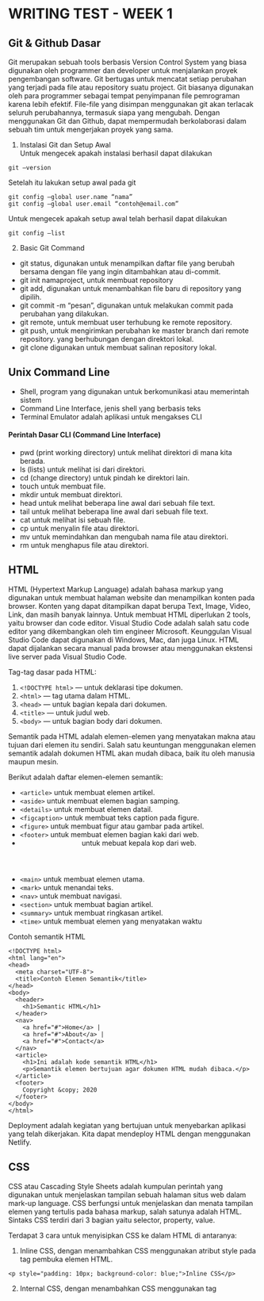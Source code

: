 # WRITING TEST - WEEK 1
## Git & Github Dasar
Git merupakan sebuah tools berbasis Version Control System yang biasa digunakan oleh programmer dan developer untuk menjalankan proyek pengembangan software. Git bertugas untuk mencatat setiap perubahan yang terjadi pada file atau repository suatu project. Git biasanya digunakan oleh para programmer sebagai tempat penyimpanan file pemrograman karena lebih efektif. File-file yang disimpan menggunakan git akan terlacak seluruh perubahannya, termasuk siapa yang mengubah. Dengan menggunakan Git dan Github, dapat mempermudah berkolaborasi dalam sebuah tim untuk mengerjakan proyek yang sama. 

1. Instalasi Git dan Setup Awal<br>
Untuk mengecek apakah instalasi berhasil dapat dilakukan
``` 
git –version 
```

Setelah itu lakukan setup awal pada git 
``` 
git config –global user.name “nama”
git config –global user.email “contoh@email.com”
```

Untuk mengecek apakah setup awal telah berhasil dapat dilakukan
``` 
git config –list 
```

2. Basic Git Command
* git status, digunakan untuk menampilkan daftar file yang berubah bersama dengan file yang ingin ditambahkan atau di-commit.
* git init namaproject, untuk membuat repository
* git add, digunakan untuk menambahkan file baru di repository yang dipilih.
* git commit -m “pesan”, digunakan untuk melakukan commit pada perubahan yang dilakukan.
* git remote, untuk membuat user terhubung ke remote repository.
* git push, untuk mengirimkan perubahan ke master branch dari remote repository. yang berhubungan dengan direktori lokal.
* git clone digunakan untuk membuat salinan repository lokal.

## Unix Command Line
* Shell, program yang digunakan untuk berkomunikasi atau memerintah sistem
* Command Line Interface, jenis shell yang berbasis teks
* Terminal Emulator adalah aplikasi untuk mengakses CLI

#### Perintah Dasar CLI (Command Line Interface)
* pwd (print working directory) untuk melihat direktori di mana kita berada.
* ls (lists) untuk melihat isi dari direktori.
* cd (change directory) untuk pindah ke direktori lain.
* touch untuk membuat file.
* mkdir untuk membuat direktori.
* head untuk melihat beberapa line awal dari sebuah file text.
* tail untuk melihat beberapa line awal dari sebuah file text.
* cat untuk melihat isi sebuah file.
* cp untuk menyalin file atau direktori.
* mv untuk memindahkan dan mengubah nama file atau direktori.
* rm untuk menghapus file atau direktori.

## HTML
HTML (Hypertext Markup Language) adalah bahasa markup yang digunakan untuk membuat halaman website dan menampilkan konten pada browser. Konten yang dapat ditampilkan dapat berupa Text, Image, Video, Link, dan masih banyak lainnya. Untuk membuat HTML diperlukan 2 tools, yaitu browser dan code editor. Visual Studio Code adalah salah satu code editor yang dikembangkan oleh tim engineer Microsoft. Keunggulan Visual Studio Code dapat digunakan di Windows, Mac, dan juga Linux. HTML dapat dijalankan secara manual pada browser atau menggunakan ekstensi live server pada Visual Studio Code.

Tag-tag dasar pada HTML:
1. ```<!DOCTYPE html>``` — untuk deklarasi tipe dokumen.
2. ```<html>``` — tag utama dalam HTML.
3. ```<head>``` — untuk bagian kepala dari dokumen.
4. ```<title>``` — untuk judul web.
5. ```<body>``` — untuk bagian body dari dokumen.

Semantik pada HTML adalah elemen-elemen yang menyatakan makna atau tujuan dari elemen itu sendiri. Salah satu keuntungan menggunakan elemen semantik adalah dokumen HTML akan mudah dibaca, baik itu oleh manusia maupun mesin.

Berikut adalah daftar elemen-elemen semantik:
* ```<article>```  untuk membuat elemen artikel.
* ```<aside>```  untuk membuat elemen bagian samping.
* ```<details>```  untuk membuat elemen datail.
* ```<figcaption>```  untuk membuat teks caption pada figure.
* ```<figure>```  untuk membuat figur atau gambar pada artikel.
* ```<footer>```  untuk membuat elemen bagian kaki dari web.
* <header>  untuk mebuat kepala kop dari web.
* ```<main>```  untuk membuat elemen utama.
* ```<mark>```  untuk menandai teks.
* ```<nav>```  untuk membuat navigasi.
* ```<section>```  untuk membuat bagian artikel.
* ```<summary>```  untuk membuat ringkasan artikel.
* ```<time>```  untuk membuat elemen yang menyatakan waktu

Contoh semantik HTML
```
<!DOCTYPE html>
<html lang="en">
<head>
  <meta charset="UTF-8">
  <title>Contoh Elemen Semantik</title>
</head>
<body>
  <header>
    <h1>Semantic HTML</h1>
  </header>
  <nav>
    <a href="#">Home</a> |
    <a href="#">About</a> |
    <a href="#">Contact</a>
  </nav>
  <article>
    <h1>Ini adalah kode semantik HTML</h1>
    <p>Semantik elemen bertujuan agar dokumen HTML mudah dibaca.</p>
  </article>
  <footer>
    Copyright &copy; 2020
  </footer>
</body>
</html>
```

Deployment adalah kegiatan yang bertujuan untuk menyebarkan aplikasi yang telah dikerjakan. Kita dapat mendeploy HTML dengan menggunakan Netlify.

## CSS
CSS atau Cascading Style Sheets adalah kumpulan perintah yang digunakan untuk menjelaskan tampilan sebuah halaman situs web dalam mark-up language. CSS berfungsi untuk menjelaskan dan menata tampilan elemen yang tertulis pada bahasa markup, salah satunya adalah HTML. Sintaks CSS terdiri dari 3 bagian yaitu selector, property, value. 

Terdapat 3 cara untuk menyisipkan CSS ke dalam HTML di antaranya:
1. Inline CSS, dengan menambahkan CSS menggunakan atribut style pada tag pembuka elemen HTML.
``` 
<p style="padding: 10px; background-color: blue;">Inline CSS</p> 
```
2. Internal CSS, dengan menambahkan CSS menggunakan tag <style> di dalam tag <head>.
``` 
<style></style> 
```
3. External CSS, menambahkan CSS di luar dokumen HTML dan dihubungkan dengan menggunakan tag <link> di dalam elemen <head> yang didefinisikan pada setiap dokumen HTML.

## Algoritma & Pseudocode
Algoritma adalah deskripsi berupa step-step yang dibutuhkan untuk menyelesaikan suatu masalah. Bagi programmer, algoritma akan memudahkan mereka melakukan tracking kesalahan-kesalahan (error) yang timbul.

Ciri dari Algoritma:
* tidak ambigu, tiap tahap hanya punya satu makna
* ada input, minimal 0, bisa lebih
* ada output, minimal 1, bisa lebih
* ada batas jumlah langkah
* layak, sesuai dengan sumber daya yang ada
* independen, tidak bergantung bahasa pemrograman tertentu
* efektif dan efisien, satu tahap bersifat sederhana dan punya batas waktu

Pseudocode adalah menuliskan algoritma dengan umumnya bahasa inggris sebelum kita implementasikan ke bahasa pemrograman tertentu. Tujuan dari penggunaan pseudocode adalah untuk mempermudah manusia dalam menyelesaikan suatu permasalahan yang dihadapi.

Ciri dari Pseudocode:
* Pseudocode adalah notasi atau tanda bagaimana cara menyelesaikan masalah dengan sistematis dan runut.
* Pseudocode digunakan untuk menulis algoritma.
* Pseudocode berisikan serangkaian proses untuk menyelesaikan permasalahan.
* Bahasa yang digunakan lebih ringkas serta mudah dipahami.
* Tidak memiliki aturan baku dalam menuliskan pseudocode.

## Javascript
Javascript adalah bahasa pemrograman yang digunakan dalam pengembangan website untuk membuat interaksi pada website agar lebih dinamis. Website dinamis yang dimaksud berarti konten di dalamnya dapat bergerak atau mengubah apapun yang tampak di layar tanpa harus dimuat ulang secara manual. Misalnya seperti konten gambar animasi, maps, slideshow, polling, dan sebagainya.

### Tipe data
1. Null, tipe data primitive yang nilainya null.
2. Undefined, tipe data primitive yang nilainya undefined atau tidak terdefinisikan.
3. Boolean, tipe data yang hanya memiliki dua nilai, yakni true dan false.
4. Number, tipe data yang mewakili seluruh tipe data angka, seperti integer (bilangan bulat) dan floating point atau desimal.
5. String, tipe data yang berhubungan dengan karakter.
6. Symbol, merupakan tipe data baru setelah hadirnya ECMAScript 6 (ES6).
7. NaN, adalah nilai numeric yang spesial. Digunakan untuk memberitahu bahwa nilai dari variabel tersebut adalah invalid number atau bukan termasuk angka.
8. Object, merupakan tipe data kompleks yang berisi kumpulan properti (props), setiap properti berisi pasangan key:value.

### Variabel
Variabel adalah container yang digunakan untuk menyimpan sebuah nilai. Terdapat 3 cara untuk mendefinisikan variabel pada Javascript, yaitu var, let, dan const. Untuk menampilkan isi variabel, bisa digunakan fungsi-fungsi berikut:
* console.log() menampilkan output ke console javascript;
* document.write() menampilkan output ke dokumen HTML;
* alert() menampilkan output ke jendela dialog.

### Operator Pada Javascript
Operator adalah instruksi yang digunakan untuk suatu proses.
1. Operator Aritmatika
* Penjumlahan(+), menjumlahkan 2 operand
* Pengurangan(-), mengurangi suatu operand dengan operand lainnya
* Perkalian(*), mengalikan suatu operand dengan operand yang lainnya
* Pembagian(/), operasi pembagian: suatu operand akan dibagi dengan operand lainnya
* Modulus(%), menghasilkan sisa bagi dari hasil pembagian suatu operand dengan operand lainnya
* Increment(++), menambah 1 nilai keatas pada operand/variabel
* Decrement(--), mengurangi 1 nilai kebawah pada operand/variabel

2. Operator Perbandingan
* Equal(==)	TRUE jika kedua operand nilainya sama
* Not Equal(!=)	TRUE jika kedua operand nilainya tidak sama
* Identical(===)	TRUE jika kedua operand nilainya sama dan dengan tipe data yang sama
* Not Identical(!==)	TRUE jika ke-2 operand nilainya tidak sama serta bertipe data berbeda
* Lebih Besar(>)	TRUE jika suatu operand nilainya lebih besar dari operand lainnya.
* Lebih Kecil(<)	TRUE jika suatu operand nilainya lebih kecil dari operand lainnya
* Lebih Besar sama dengan(>=)	TRUE jika operand pertama nilainya lebih besar atau sama, dengan operand kedua
* Lebih Kecil sama dengan(>=)	TRUE jika operand pertama nilainya lebih kecil atau sama, dengan operand kedua

3. Operator Logika
* and(&&)	TRUE jika kedua operand nilainya cocok, benar(true), misal true && true
* or(||)	TRUE jika salah satu dari kedua operand bernilai Benar(true).
* not(!)	TRUE jika nilai dari kedua operand tidak cocok

### Percabangan Pada Javascript
1. if<br>
Percabangan if merupakan percabangan yang hanya memiliki satu blok pilihan saat kondisi bernilai benar.
2. if-else<br>
if-else merupakan percabangan yang memiliki dua blok pilihan.
```
if (kondisi){
    // blok kode
}
else {
    //blok kode
}
```
3. switch-case
```
switch(variabel){
    case <value>:
        // blok kode
        break;
    case <value>:
        // blok kode
        break;
    default:
        // blok kode
}
```

### Perulangan Pada Javascript
1. For Loop
``` 
for ([initialExpression]; [condition]; [incrementExpression]) statement;
```
2. While<br>
Pada while loop, perulangan terus dilakukan selama kondisi awal bernilai true.
```
while (condition) statement;
```
3. Do While<br>
Pada do while, perulangan terus dilakukan sampai kondisi bernilai false.
```
do
  statement
while (condition);
```